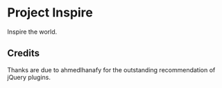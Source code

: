 # Project Inspire

Inspire the world.

## Credits

Thanks are due to ahmedlhanafy for the outstanding recommendation of jQuery plugins.
